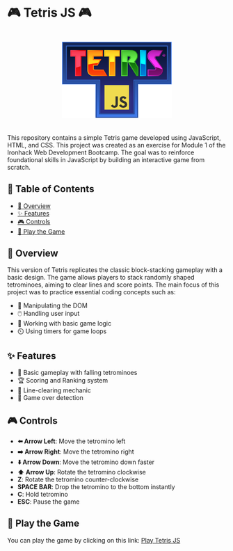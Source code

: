 # 🎮 Tetris JS 🎮

<div align="center">
  <img src="assets/art/Tetrisjs_logo.png" alt="TetrisJS Logo" width="50%" style="margin: 20px 0;">
</div>

This repository contains a simple Tetris game developed using JavaScript, HTML, and CSS. This project was created as an exercise for Module 1 of the Ironhack Web Development Bootcamp. The goal was to reinforce foundational skills in JavaScript by building an interactive game from scratch.

## 📑 Table of Contents

- [📖 Overview](#overview)
- [✨ Features](#features)
- [🎮 Controls](#controls)
- [🔗 Play the Game](#play-the-game)

## 📖 Overview

This version of Tetris replicates the classic block-stacking gameplay with a basic design. The game allows players to stack randomly shaped tetrominoes, aiming to clear lines and score points. The main focus of this project was to practice essential coding concepts such as:

- 📐 Manipulating the DOM
- 🖱️ Handling user input
- 🧩 Working with basic game logic
- ⏲️ Using timers for game loops

## ✨ Features

- 🎲 Basic gameplay with falling tetrominoes
- 🏆 Scoring and Ranking system
- 🧹 Line-clearing mechanic
- 🚫 Game over detection

## 🎮 Controls

- **⬅️ Arrow Left**: Move the tetromino left
- **➡️ Arrow Right**: Move the tetromino right
- **⬇️ Arrow Down**: Move the tetromino down faster
- **⬆️ Arrow Up**: Rotate the tetromino clockwise
- **Z**: Rotate the tetromino counter-clockwise
- **SPACE BAR**: Drop the tetromino to the bottom instantly
- **C**: Hold tetromino
- **ESC**: Pause the game

## 🔗 Play the Game

You can play the game by clicking on this link: [Play Tetris JS](https://darsay.github.io/tetris-js/)
